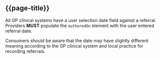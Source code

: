 ## {{page-title}}

All GP clinical systems have a user selection date field against a referral. Providers **MUST** populate the `authoredOn` element with the user entered referral date.

Consumers should be aware that the date may have slightly different meaning according to the GP clinical system and local practice for recording referrals.